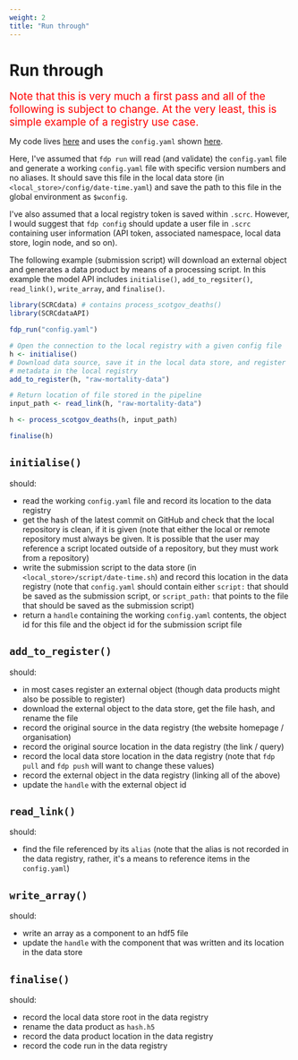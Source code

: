 ```yaml
---
weight: 2
title: "Run through"
---
```


# Run through

<span style="font-size:14pt; color:red">Note that this is very much a first pass and all of the following is subject to change. At the very least, this is simple example of a registry use case.</span>

My code lives [here](https://github.com/ScottishCovidResponse/SCRCdataAPI/tree/implement_yaml) and uses the `config.yaml` shown [here](https://scottishcovidresponse.github.io/docs/data_pipeline/interface/#example-register-a-new-external-object-and-write-a-data-product-component).

Here, I've assumed that `fdp run` will read (and validate) the `config.yaml` file and generate a working `config.yaml` file with specific version numbers and no aliases. It should save this file in the local data store (in `<local_store>/config/date-time.yaml`) and save the path to this file in the global environment as `$wconfig`.

I've also assumed that a local registry token is saved within `.scrc`. However, I would suggest that `fdp config` should update a user file in `.scrc` containing user information (API token, associated namespace, local data store, login node, and so on).

The following example (submission script) will download an external object and generates a data product by means of a processing script. In this example the model API includes `initialise()`, `add_to_regsiter()`, `read_link()`, `write_array`, and `finalise()`.

```R
library(SCRCdata) # contains process_scotgov_deaths()
library(SCRCdataAPI)

fdp_run("config.yaml")

# Open the connection to the local registry with a given config file
h <- initialise()
# Download data source, save it in the local data store, and register
# metadata in the local registry
add_to_register(h, "raw-mortality-data")

# Return location of file stored in the pipeline
input_path <- read_link(h, "raw-mortality-data")

h <- process_scotgov_deaths(h, input_path)

finalise(h)
```

## `initialise()`

should:
- read the working `config.yaml` file and record its location to the data registry
- get the hash of the latest commit on GitHub and check that the local repository is clean, if it is given (note that either the local or remote repository must always be given. It is possible that the user may reference a script located outside of a repository, but they must work from a repository)
- write the submission script to the data store (in `<local_store>/script/date-time.sh`) and record this location in the data registry (note that `config.yaml` should contain either `script:` that should be saved as the submission script, or `script_path:` that points to the file that should be saved as the submission script)
- return a `handle` containing the working `config.yaml` contents, the object id for this file and the object id for the submission script file

## `add_to_register()`

should:
- in most cases register an external object (though data products might also be possible to register)
- download the external object to the data store, get the file hash, and rename the file
- record the original source in the data registry (the website homepage / organisation)
- record the original source location in the data registry (the link / query)
- record the local data store location in the data registry (note that `fdp pull` and `fdp push` will want to change these values)
- record the external object in the data registry (linking all of the above)
- update the `handle` with the external object id

## `read_link()`

should:
- find the file referenced by its `alias` (note that the alias is not recorded in the data registry, rather, it's a means to reference items in the `config.yaml`)

## `write_array()`

should:
- write an array as a component to an hdf5 file
- update the `handle` with the component that was written and its location in the data store

## `finalise()`

should:
- record the local data store root in the data registry
- rename the data product as `hash.h5`
- record the data product location in the data registry
- record the code run in the data registry
